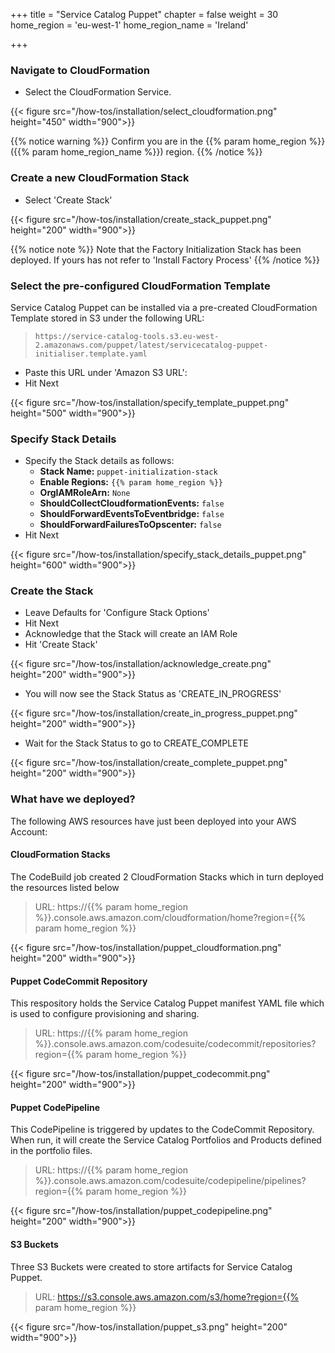 +++
title = "Service Catalog Puppet"
chapter = false
weight = 30
home_region = 'eu-west-1'
home_region_name = 'Ireland'

+++

### Navigate to CloudFormation

- Select the CloudFormation Service.

{{< figure src="/how-tos/installation/select_cloudformation.png" height="450" width="900">}}

{{% notice warning %}}
Confirm you are in the {{% param home_region %}} ({{% param home_region_name %}}) region.
{{% /notice %}}

### Create a new CloudFormation Stack

- Select 'Create Stack'

{{< figure src="/how-tos/installation/create_stack_puppet.png" height="200" width="900">}}

{{% notice note %}}
Note that the Factory Initialization Stack has been deployed. If yours has not refer to 'Install Factory Process'
{{% /notice %}}

### Select the pre-configured CloudFormation Template
Service Catalog Puppet can be installed via a pre-created CloudFormation Template stored in S3 under the following URL:
>  `https://service-catalog-tools.s3.eu-west-2.amazonaws.com/puppet/latest/servicecatalog-puppet-initialiser.template.yaml`


- Paste this URL under 'Amazon S3 URL': 
- Hit Next

{{< figure src="/how-tos/installation/specify_template_puppet.png" height="500" width="900">}}

### Specify Stack Details

- Specify the Stack details as follows:
    - **Stack Name:** `puppet-initialization-stack`
    - **Enable Regions:** `{{% param home_region %}}`
    - **OrgIAMRoleArn:** `None` 
    - **ShouldCollectCloudformationEvents:** `false`
    - **ShouldForwardEventsToEventbridge:** `false`
    - **ShouldForwardFailuresToOpscenter:** `false`   
- Hit Next

{{< figure src="/how-tos/installation/specify_stack_details_puppet.png" height="600" width="900">}}

### Create the Stack

- Leave Defaults for 'Configure Stack Options'
- Hit Next
- Acknowledge that the Stack will create an IAM Role
- Hit 'Create Stack'

{{< figure src="/how-tos/installation/acknowledge_create.png" height="200" width="900">}}

- You will now see the Stack Status as 'CREATE_IN_PROGRESS'

{{< figure src="/how-tos/installation/create_in_progress_puppet.png" height="200" width="900">}}

- Wait for the Stack Status to go to CREATE_COMPLETE

{{< figure src="/how-tos/installation/create_complete_puppet.png" height="200" width="900">}}

### What have we deployed?
The following AWS resources have just been deployed into your AWS Account:

#### CloudFormation Stacks
The CodeBuild job created 2 CloudFormation Stacks which in turn deployed the resources listed below

> URL: https://{{% param home_region %}}.console.aws.amazon.com/cloudformation/home?region={{% param home_region %}}

{{< figure src="/how-tos/installation/puppet_cloudformation.png" height="200" width="900">}}

#### Puppet CodeCommit Repository
This respository holds the Service Catalog Puppet manifest YAML file which is used to configure provisioning and sharing.

> URL: https://{{% param home_region %}}.console.aws.amazon.com/codesuite/codecommit/repositories?region={{% param home_region %}}

{{< figure src="/how-tos/installation/puppet_codecommit.png" height="200" width="900">}}

#### Puppet CodePipeline
This CodePipeline is triggered by updates to the CodeCommit Repository. When run, it will create the Service Catalog Portfolios and Products defined in the portfolio files. 

> URL: https://{{% param home_region %}}.console.aws.amazon.com/codesuite/codepipeline/pipelines?region={{% param home_region %}}

{{< figure src="/how-tos/installation/puppet_codepipeline.png" height="200" width="900">}}

#### S3 Buckets
Three S3 Buckets were created to store artifacts for Service Catalog Puppet.

> URL: https://s3.console.aws.amazon.com/s3/home?region={{% param home_region %}}

{{< figure src="/how-tos/installation/puppet_s3.png" height="200" width="900">}}
